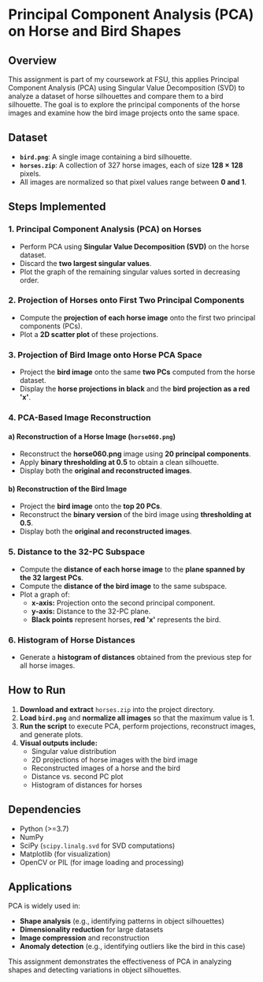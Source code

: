 # Principal Component Analysis (PCA) on Horse and Bird Shapes

## Overview
This assignment is part of my coursework at FSU, this applies Principal Component Analysis (PCA) using Singular Value Decomposition (SVD) to analyze a dataset of horse silhouettes and compare them to a bird silhouette. The goal is to explore the principal components of the horse images and examine how the bird image projects onto the same space.

## Dataset
- **`bird.png`**: A single image containing a bird silhouette.
- **`horses.zip`**: A collection of 327 horse images, each of size **128 × 128** pixels.
- All images are normalized so that pixel values range between **0 and 1**.

## Steps Implemented

### 1. Principal Component Analysis (PCA) on Horses
- Perform PCA using **Singular Value Decomposition (SVD)** on the horse dataset.
- Discard the **two largest singular values**.
- Plot the graph of the remaining singular values sorted in decreasing order.

### 2. Projection of Horses onto First Two Principal Components
- Compute the **projection of each horse image** onto the first two principal components (PCs).
- Plot a **2D scatter plot** of these projections.

### 3. Projection of Bird Image onto Horse PCA Space
- Project the **bird image** onto the same **two PCs** computed from the horse dataset.
- Display the **horse projections in black** and the **bird projection as a red 'x'**.

### 4. PCA-Based Image Reconstruction
#### a) Reconstruction of a Horse Image (`horse060.png`)
- Reconstruct the **horse060.png** image using **20 principal components**.
- Apply **binary thresholding at 0.5** to obtain a clean silhouette.
- Display both the **original and reconstructed images**.

#### b) Reconstruction of the Bird Image
- Project the **bird image** onto the **top 20 PCs**.
- Reconstruct the **binary version** of the bird image using **thresholding at 0.5**.
- Display both the **original and reconstructed images**.

### 5. Distance to the 32-PC Subspace
- Compute the **distance of each horse image** to the **plane spanned by the 32 largest PCs**.
- Compute the **distance of the bird image** to the same subspace.
- Plot a graph of:
  - **x-axis:** Projection onto the second principal component.
  - **y-axis:** Distance to the 32-PC plane.
  - **Black points** represent horses, **red 'x'** represents the bird.

### 6. Histogram of Horse Distances
- Generate a **histogram of distances** obtained from the previous step for all horse images.

## How to Run
1. **Download and extract** `horses.zip` into the project directory.
2. **Load `bird.png`** and **normalize all images** so that the maximum value is 1.
3. **Run the script** to execute PCA, perform projections, reconstruct images, and generate plots.
4. **Visual outputs include:**
   - Singular value distribution
   - 2D projections of horse images with the bird image
   - Reconstructed images of a horse and the bird
   - Distance vs. second PC plot
   - Histogram of distances for horses

## Dependencies
- Python (>=3.7)
- NumPy
- SciPy (`scipy.linalg.svd` for SVD computations)
- Matplotlib (for visualization)
- OpenCV or PIL (for image loading and processing)

## Applications
PCA is widely used in:
- **Shape analysis** (e.g., identifying patterns in object silhouettes)
- **Dimensionality reduction** for large datasets
- **Image compression** and reconstruction
- **Anomaly detection** (e.g., identifying outliers like the bird in this case)

This assignment demonstrates the effectiveness of PCA in analyzing shapes and detecting variations in object silhouettes.
